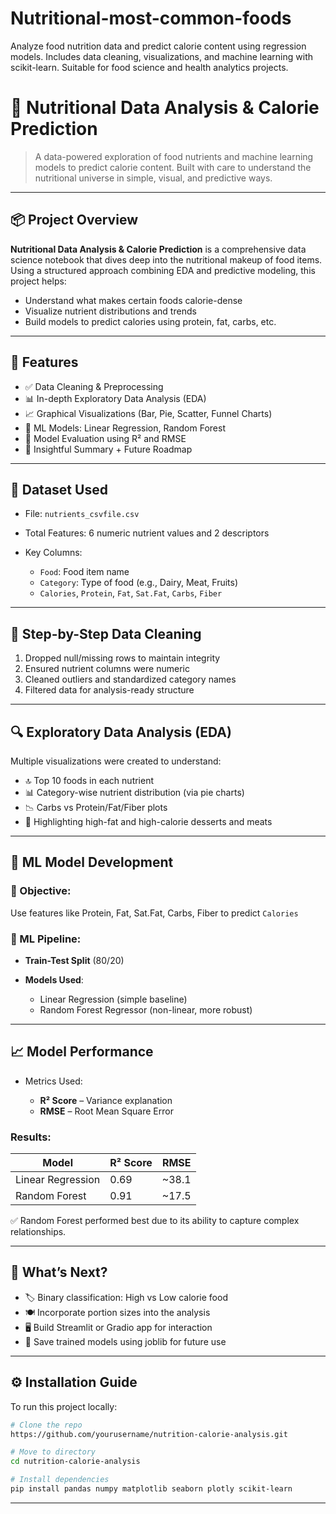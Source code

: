 # Nutritional-most-common-foods
Analyze food nutrition data and predict calorie content using regression models. Includes data cleaning, visualizations, and machine learning with scikit-learn. Suitable for food science and health analytics projects.
# 🥗 Nutritional Data Analysis & Calorie Prediction

> A data-powered exploration of food nutrients and machine learning models to predict calorie content. Built with care to understand the nutritional universe in simple, visual, and predictive ways.

---

## 📦 Project Overview

**Nutritional Data Analysis & Calorie Prediction** is a comprehensive data science notebook that dives deep into the nutritional makeup of food items. Using a structured approach combining EDA and predictive modeling, this project helps:

* Understand what makes certain foods calorie-dense
* Visualize nutrient distributions and trends
* Build models to predict calories using protein, fat, carbs, etc.

---

## 🧰 Features

* ✅ Data Cleaning & Preprocessing
* 📊 In-depth Exploratory Data Analysis (EDA)
* 📈 Graphical Visualizations (Bar, Pie, Scatter, Funnel Charts)
* 🤖 ML Models: Linear Regression, Random Forest
* 🧪 Model Evaluation using R² and RMSE
* 🧠 Insightful Summary + Future Roadmap

---

## 📁 Dataset Used

* File: `nutrients_csvfile.csv`
* Total Features: 6 numeric nutrient values and 2 descriptors
* Key Columns:

  * `Food`: Food item name
  * `Category`: Type of food (e.g., Dairy, Meat, Fruits)
  * `Calories`, `Protein`, `Fat`, `Sat.Fat`, `Carbs`, `Fiber`

---

## 🧹 Step-by-Step Data Cleaning

1. Dropped null/missing rows to maintain integrity
2. Ensured nutrient columns were numeric
3. Cleaned outliers and standardized category names
4. Filtered data for analysis-ready structure

---

## 🔍 Exploratory Data Analysis (EDA)

Multiple visualizations were created to understand:

* 🔝 Top 10 foods in each nutrient
* 📊 Category-wise nutrient distribution (via pie charts)
* 📉 Carbs vs Protein/Fat/Fiber plots
* 🎯 Highlighting high-fat and high-calorie desserts and meats

---

## 🧠 ML Model Development

### 🎯 Objective:

Use features like Protein, Fat, Sat.Fat, Carbs, Fiber to predict `Calories`

### 🔧 ML Pipeline:

* **Train-Test Split** (80/20)
* **Models Used**:

  * Linear Regression (simple baseline)
  * Random Forest Regressor (non-linear, more robust)

---

## 📈 Model Performance

* Metrics Used:

  * **R² Score** – Variance explanation
  * **RMSE** – Root Mean Square Error

### Results:

| Model             | R² Score | RMSE   |
| ----------------- | -------- | ------ |
| Linear Regression | 0.69     | \~38.1 |
| Random Forest     | 0.91     | \~17.5 |

✅ Random Forest performed best due to its ability to capture complex relationships.

---

## 🔮 What’s Next?

* 🏷️ Binary classification: High vs Low calorie food
* 🍽️ Incorporate portion sizes into the analysis
* 🖥️ Build Streamlit or Gradio app for interaction
* 💾 Save trained models using joblib for future use

---

## ⚙️ Installation Guide

To run this project locally:

```bash
# Clone the repo
https://github.com/yourusername/nutrition-calorie-analysis.git

# Move to directory
cd nutrition-calorie-analysis

# Install dependencies
pip install pandas numpy matplotlib seaborn plotly scikit-learn
```

---

##
